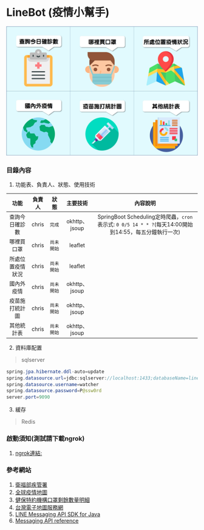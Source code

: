 # LineBot (疫情小幫手)
![目錄](https://github.com/chrisluo5311/LineBot/blob/master/src/main/resources/static/menufinal.jpg "line bot richmenu")
### 目錄內容 
1. 功能表、負責人、狀態、使用技術 

|  功能  |    負責人    | 狀態 | 主要技術 | 內容說明 |
|:------:|:----------:|:------------:|:------------:| :----------:|
|  查詢今日確診數  |  chris  | `完成` | okhttp、jsoup | SpringBoot Scheduling定時爬蟲，`cron`表示式: `0 0/5 14 * * ?`(每天14:00開始到14:55，每五分鐘執行一次)  |
|  哪裡買口罩  |  chris  | `尚未開始` | leaflet |           |
|  所處位置疫情狀況  |  chris  |  `尚未開始` | leaflet |           |
|  國內外疫情  |  chris  |  `尚未開始`  | okhttp、jsoup |           |
|  疫苗施打統計圖  |  chris  |  `尚未開始`  | okhttp、jsoup |            |
|  其他統計表  |  chris  |  `尚未開始`  | okhttp、jsoup |             |

2. 資料庫配置 
> sqlserver
```java
spring.jpa.hibernate.ddl-auto=update
spring.datasource.url=jdbc:sqlserver://localhost:1433;databaseName=linebot
spring.datasource.username=watcher
spring.datasource.password=P@ssw0rd
server.port=9090
```

3. 緩存 
> Redis

### 啟動須知(測試請下載ngrok)
1. [ngrok連結:](https://ngrok.com/download "ngrok")

### 參考網站
1. [衛福部疾管署](https://www.cdc.gov.tw/ "link") 
2. [全球疫情地圖](https://covid-19.nchc.org.tw/ "全球疫情地圖")
3. [健保特約機構口罩剩餘數量明細](https://data.gov.tw/dataset/116285 "口罩link")
4. [台灣電子地圖服務網](https://www.map.com.tw/ "台灣電子地圖服務網")
5. [LINE Messaging API SDK for Java](https://github.com/line/line-bot-sdk-java "LineBot API SDK")
6. [Messaging API reference](https://developers.line.biz/en/reference/messaging-api/ "LineBot API 文件")
